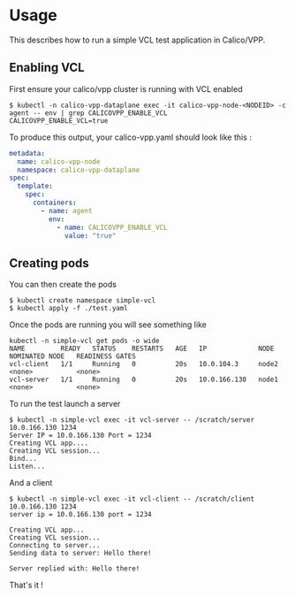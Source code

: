 Usage
=====

This describes how to run a simple VCL test application in Calico/VPP.

Enabling VCL
------------

First ensure your calico/vpp cluster is running with VCL enabled
```console
$ kubectl -n calico-vpp-dataplane exec -it calico-vpp-node-<NODEID> -c agent -- env | grep CALICOVPP_ENABLE_VCL
CALICOVPP_ENABLE_VCL=true
```

To produce this output, your calico-vpp.yaml should look like this :
```yaml
metadata:
  name: calico-vpp-node
  namespace: calico-vpp-dataplane
spec:
  template:
    spec:
      containers:
        - name: agent
          env:
            - name: CALICOVPP_ENABLE_VCL
              value: "true"
```

Creating pods
-------------

You can then create the pods

```console
$ kubectl create namespace simple-vcl
$ kubectl apply -f ./test.yaml
```

Once the pods are running you will see something like

```console
kubectl -n simple-vcl get pods -o wide
NAME         READY   STATUS    RESTARTS   AGE   IP             NODE    NOMINATED NODE   READINESS GATES
vcl-client   1/1     Running   0          20s   10.0.104.3     node2   <none>           <none>
vcl-server   1/1     Running   0          20s   10.0.166.130   node1   <none>           <none>
```

To run the test launch a server

```console
$ kubectl -n simple-vcl exec -it vcl-server -- /scratch/server 10.0.166.130 1234
Server IP = 10.0.166.130 Port = 1234
Creating VCL app....
Creating VCL session...
Bind...
Listen...
```

And a client
```console
$ kubectl -n simple-vcl exec -it vcl-client -- /scratch/client  10.0.166.130 1234
server ip = 10.0.166.130 port = 1234

Creating VCL app...
Creating VCL session...
Connecting to server...
Sending data to server: Hello there!

Server replied with: Hello there!
```

That's it !

